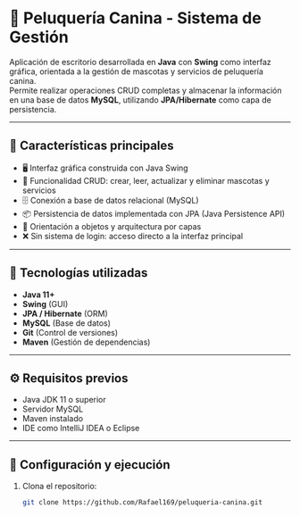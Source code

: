 # 🐾 Peluquería Canina - Sistema de Gestión

Aplicación de escritorio desarrollada en **Java** con **Swing** como interfaz gráfica, orientada a la gestión de mascotas y servicios de peluquería canina.  
Permite realizar operaciones CRUD completas y almacenar la información en una base de datos **MySQL**, utilizando **JPA/Hibernate** como capa de persistencia.

---

## 🧩 Características principales

- 🖥️ Interfaz gráfica construida con Java Swing
- 📄 Funcionalidad CRUD: crear, leer, actualizar y eliminar mascotas y servicios
- 🗄️ Conexión a base de datos relacional (MySQL)
- 📦 Persistencia de datos implementada con JPA (Java Persistence API)
- 🔁 Orientación a objetos y arquitectura por capas
- ❌ Sin sistema de login: acceso directo a la interfaz principal

---

## 🚀 Tecnologías utilizadas

- **Java 11+**
- **Swing** (GUI)
- **JPA / Hibernate** (ORM)
- **MySQL** (Base de datos)
- **Git** (Control de versiones)
- **Maven** (Gestión de dependencias)

---

## ⚙️ Requisitos previos

- Java JDK 11 o superior
- Servidor MySQL
- Maven instalado
- IDE como IntelliJ IDEA o Eclipse

---

## 🔧 Configuración y ejecución

1. Clona el repositorio:
   ```bash
   git clone https://github.com/Rafael169/peluqueria-canina.git

